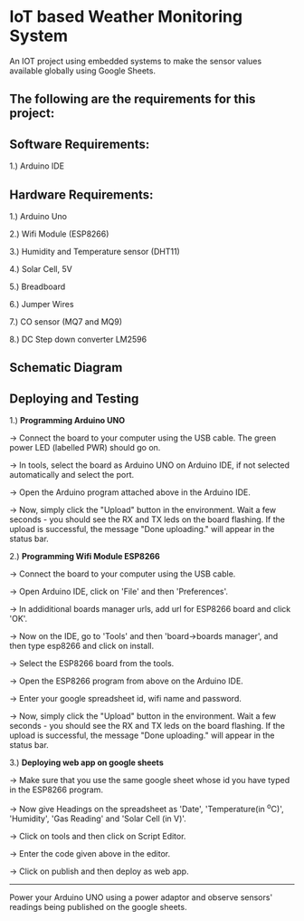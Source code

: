 <h1>IoT based Weather Monitoring System </h1>

An IOT project using embedded systems to make the sensor values available globally using Google Sheets.

<h2>The following are the requirements for this project:</h2>

<h2> Software Requirements: </h2>

1.) Arduino IDE

<h2> Hardware Requirements: </h2>

1.)	 Arduino Uno 

2.)	 Wifi Module (ESP8266)

3.)	 Humidity and Temperature sensor (DHT11)

4.)	 Solar Cell, 5V 

5.)	 Breadboard 

6.)	 Jumper Wires

7.)	 CO sensor (MQ7 and MQ9)

8.)	 DC Step down converter LM2596

<h2> Schematic Diagram </h2> 



<h2> Deploying and Testing </h2>


1.) <b> Programming Arduino UNO </b>

-> Connect the board to your computer using the USB cable. The green power LED (labelled PWR) should go on.

-> In tools, select the board as Arduino UNO on Arduino IDE, if not selected automatically and select the port.

-> Open the Arduino program attached above in the Arduino IDE.

-> Now, simply click the "Upload" button in the environment. Wait a few seconds - you should see the RX and TX leds on the board flashing. If the upload is successful, the message "Done uploading." will appear in the status bar.


2.) <b> Programming Wifi Module ESP8266 </b>

-> Connect the board to your computer using the USB cable.

-> Open Arduino IDE, click on 'File' and then 'Preferences'.

-> In addiditional boards manager urls, add url for ESP8266 board and click 'OK'.

-> Now on the IDE, go to 'Tools' and then 'board->boards manager', and then type esp8266 and click on install.

-> Select the ESP8266 board from the tools.

-> Open the ESP8266 program from above on the Arduino IDE.

-> Enter your google spreadsheet id, wifi name and password. 

-> Now, simply click the "Upload" button in the environment. Wait a few seconds - you should see the RX and TX leds on the board flashing. If the upload is successful, the message "Done uploading." will appear in the status bar.

3.) <b> Deploying web app on google sheets </b>

-> Make sure that you use the same google sheet whose id you have typed in the ESP8266 program.

-> Now give Headings on the spreadsheet as 'Date', 'Temperature(in <sup>o</sup>C)', 'Humidity', 'Gas Reading' and 'Solar Cell (in V)'.

-> Click on tools and then click on Script Editor.

-> Enter the code given above in the editor.

-> Click on publish and then deploy as web app.

<hr>

Power your Arduino UNO using a power adaptor and observe sensors' readings being published on the google sheets. 
